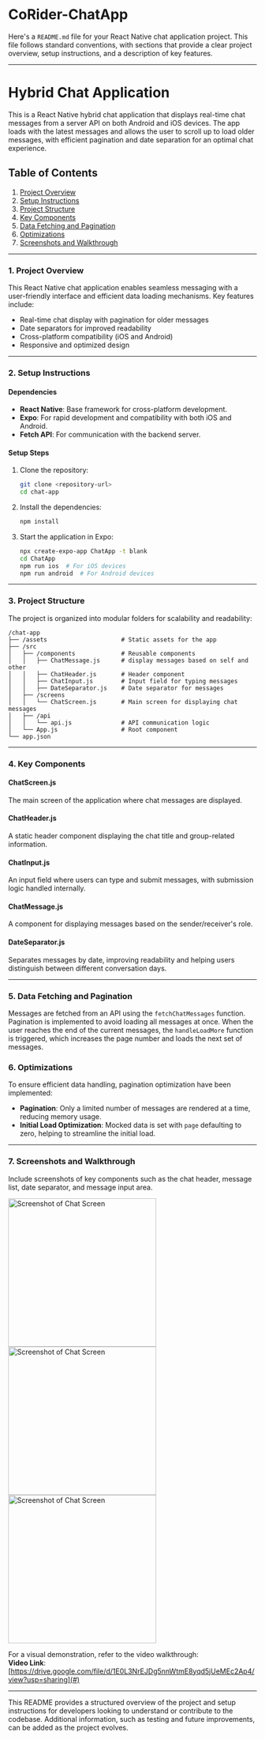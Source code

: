 # CoRider-ChatApp

Here's a `README.md` file for your React Native chat application project. This file follows standard conventions, with sections that provide a clear project overview, setup instructions, and a description of key features.

---

# **Hybrid Chat Application**

This is a React Native hybrid chat application that displays real-time chat messages from a server API on both Android and iOS devices. The app loads with the latest messages and allows the user to scroll up to load older messages, with efficient pagination and date separation for an optimal chat experience.

## **Table of Contents**

1. [Project Overview](#project-overview)
2. [Setup Instructions](#setup-instructions)
3. [Project Structure](#project-structure)
4. [Key Components](#key-components)
5. [Data Fetching and Pagination](#data-fetching-and-pagination)
6. [Optimizations](#optimizations)
7. [Screenshots and Walkthrough](#screenshots-and-walkthrough)

---

### **1. Project Overview**

This React Native chat application enables seamless messaging with a user-friendly interface and efficient data loading mechanisms. Key features include:
- Real-time chat display with pagination for older messages
- Date separators for improved readability
- Cross-platform compatibility (iOS and Android)
- Responsive and optimized design

---

### **2. Setup Instructions**

#### **Dependencies**
- **React Native**: Base framework for cross-platform development.
- **Expo**: For rapid development and compatibility with both iOS and Android.
- **Fetch API**: For communication with the backend server.

#### **Setup Steps**

1. Clone the repository:

   ```bash
   git clone <repository-url>
   cd chat-app
   ```

2. Install the dependencies:

   ```bash
   npm install
   ```

3. Start the application in Expo:

   ```bash
   npx create-expo-app ChatApp -t blank 
   cd ChatApp
   npm run ios  # For iOS devices
   npm run android  # For Android devices
   ```

---

### **3. Project Structure**

The project is organized into modular folders for scalability and readability:

```plaintext
/chat-app
├── /assets                     # Static assets for the app
├── /src
│   ├── /components             # Reusable components
│   │   ├── ChatMessage.js      # display messages based on self and other
│   │   ├── ChatHeader.js       # Header component
│   │   ├── ChatInput.js        # Input field for typing messages
│   │   ├── DateSeparator.js    # Date separator for messages
│   ├── /screens
│   │   └── ChatScreen.js       # Main screen for displaying chat messages
│   ├── /api
│   │   └── api.js              # API communication logic
│   └── App.js                  # Root component
└── app.json                    
```

---

### **4. Key Components**

#### **ChatScreen.js**
The main screen of the application where chat messages are displayed. 
#### **ChatHeader.js**
A static header component displaying the chat title and group-related information.

#### **ChatInput.js**
An input field where users can type and submit messages, with submission logic handled internally.

#### **ChatMessage.js**
A component for displaying messages based on the sender/receiver's role.

#### **DateSeparator.js**
Separates messages by date, improving readability and helping users distinguish between different conversation days.

---

### **5. Data Fetching and Pagination**

Messages are fetched from an API using the `fetchChatMessages` function. Pagination is implemented to avoid loading all messages at once. When the user reaches the end of the current messages, the `handleLoadMore` function is triggered, which increases the page number and loads the next set of messages.


### **6. Optimizations**

To ensure efficient data handling, pagination optimization have been implemented:

- **Pagination**: Only a limited number of messages are rendered at a time, reducing memory usage.
- **Initial Load Optimization**: Mocked data is set with `page` defaulting to zero, helping to streamline the initial load.

---

### **7. Screenshots and Walkthrough**

Include screenshots of key components such as the chat header, message list, date separator, and message input area.

<img src="Docs/IMG_2642.PNG" alt="Screenshot of Chat Screen" width="300"/>

<img src="Docs/IMG_2643.PNG" alt="Screenshot of Chat Screen" width="300"/>

<img src="Docs/IMG_CA73F0CAE66A-1.jpeg" alt="Screenshot of Chat Screen" width="300"/>


For a visual demonstration, refer to the video walkthrough:  
**Video Link**: [https://drive.google.com/file/d/1E0L3NrEJDg5nnWtmE8yqd5jUeMEc2Ap4/view?usp=sharing](#)

---

This README provides a structured overview of the project and setup instructions for developers looking to understand or contribute to the codebase. Additional information, such as testing and future improvements, can be added as the project evolves.
